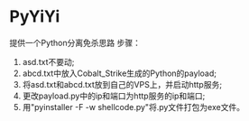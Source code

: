 # PyYiYi
提供一个Python分离免杀思路
步骤：
  1. asd.txt不要动;
  2. abcd.txt中放入Cobalt_Strike生成的Python的payload;
  3. 将asd.txt和abcd.txt放到自己的VPS上，并启动http服务;
  4. 更改payload.py中的ip和端口为http服务的ip和端口;
  5. 用"pyinstaller -F -w shellcode.py"将.py文件打包为exe文件。
